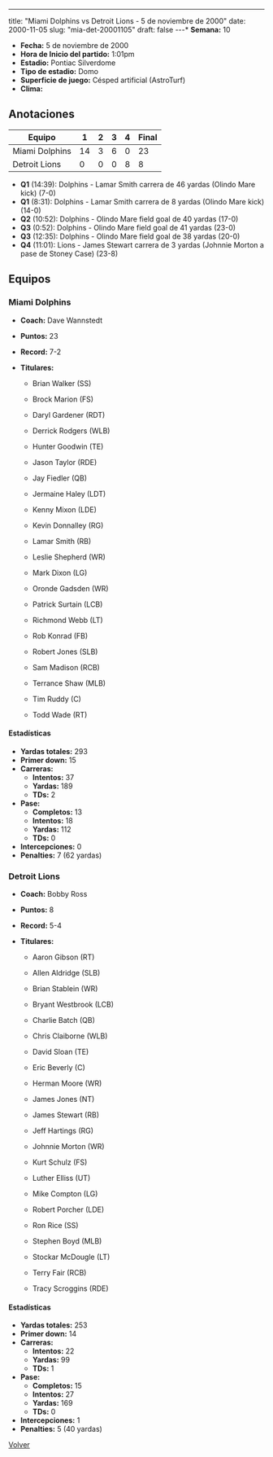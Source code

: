 ---
title: "Miami Dolphins vs Detroit Lions - 5 de noviembre de 2000"
date: 2000-11-05
slug: "mia-det-20001105"
draft: false
---* **Semana:** 10
* **Fecha:** 5 de noviembre de 2000
* **Hora de Inicio del partido:** 1:01pm
* **Estadio:** Pontiac Silverdome
* **Tipo de estadio:** Domo
* **Superficie de juego:** Césped artificial (AstroTurf)
* **Clima:** 




## Anotaciones
| Equipo | 1 | 2 | 3 | 4 | Final |
|--------|---|---|---|---|-------|
| Miami Dolphins  | 14 | 3 | 6 | 0  | 23 |
| Detroit Lions  | 0 | 0 | 0 | 8  | 8 |
* **Q1** (14:39): Dolphins - Lamar Smith carrera de 46 yardas (Olindo Mare kick) (7-0)
* **Q1** (8:31): Dolphins - Lamar Smith carrera de 8 yardas (Olindo Mare kick) (14-0)
* **Q2** (10:52): Dolphins - Olindo Mare field goal de 40 yardas (17-0)
* **Q3** (0:52): Dolphins - Olindo Mare field goal de 41 yardas (23-0)
* **Q3** (12:35): Dolphins - Olindo Mare field goal de 38 yardas (20-0)
* **Q4** (11:01): Lions - James Stewart carrera de 3 yardas (Johnnie Morton a pase de Stoney Case) (23-8)


## Equipos


### Miami Dolphins
* **Coach:** Dave Wannstedt
* **Puntos:** 23
* **Record:** 7-2
* **Titulares:** 

  * Brian Walker (SS) 

  * Brock Marion (FS) 

  * Daryl Gardener (RDT) 

  * Derrick Rodgers (WLB) 

  * Hunter Goodwin (TE) 

  * Jason Taylor (RDE) 

  * Jay Fiedler (QB) 

  * Jermaine Haley (LDT) 

  * Kenny Mixon (LDE) 

  * Kevin Donnalley (RG) 

  * Lamar Smith (RB) 

  * Leslie Shepherd (WR) 

  * Mark Dixon (LG) 

  * Oronde Gadsden (WR) 

  * Patrick Surtain (LCB) 

  * Richmond Webb (LT) 

  * Rob Konrad (FB) 

  * Robert Jones (SLB) 

  * Sam Madison (RCB) 

  * Terrance Shaw (MLB) 

  * Tim Ruddy (C) 

  * Todd Wade (RT) 

#### Estadísticas
* **Yardas totales:** 293
* **Primer down:** 15
* **Carreras:**
  * **Intentos:** 37
  * **Yardas:** 189
  * **TDs:** 2
* **Pase:**
  * **Completos:** 13
  * **Intentos:** 18
  * **Yardas:** 112
  * **TDs:** 0
* **Intercepciones:** 0
* **Penalties:** 7 (62 yardas)

### Detroit Lions
* **Coach:** Bobby Ross
* **Puntos:** 8
* **Record:** 5-4
* **Titulares:** 

  * Aaron Gibson (RT) 

  * Allen Aldridge (SLB) 

  * Brian Stablein (WR) 

  * Bryant Westbrook (LCB) 

  * Charlie Batch (QB) 

  * Chris Claiborne (WLB) 

  * David Sloan (TE) 

  * Eric Beverly (C) 

  * Herman Moore (WR) 

  * James Jones (NT) 

  * James Stewart (RB) 

  * Jeff Hartings (RG) 

  * Johnnie Morton (WR) 

  * Kurt Schulz (FS) 

  * Luther Elliss (UT) 

  * Mike Compton (LG) 

  * Robert Porcher (LDE) 

  * Ron Rice (SS) 

  * Stephen Boyd (MLB) 

  * Stockar McDougle (LT) 

  * Terry Fair (RCB) 

  * Tracy Scroggins (RDE) 

#### Estadísticas
* **Yardas totales:** 253
* **Primer down:** 14
* **Carreras:**
  * **Intentos:** 22
  * **Yardas:** 99
  * **TDs:** 1
* **Pase:**
  * **Completos:** 15
  * **Intentos:** 27
  * **Yardas:** 169
  * **TDs:** 0
* **Intercepciones:** 1
* **Penalties:** 5 (40 yardas)


[Volver](/historia/2000)
